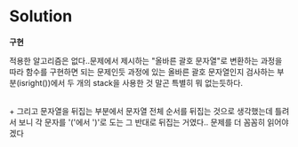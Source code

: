 # Solution

**구현**

적용한 알고리즘은 없다..문제에서 제시하는 "올바른 괄호 문자열"로 변환하는 과정을 따라 함수를 구현하면 되는 문제인듯
과정에 있는 올바른 괄호 문자열인지 검사하는 부분(isright())에서 두 개의 stack을 사용한 것 말곤 특별히 뭐 없는듯하다.

</br>+ 그리고 문자열을 뒤집는 부분에서 문자열 전체 순서를 뒤집는 것으로 생각했는데 틀려서 보니 각 문자를 '('에서 ')'로 도는 그 반대로 뒤집는 거였다.. 문제를 더 꼼꼼히 읽어야겠다

